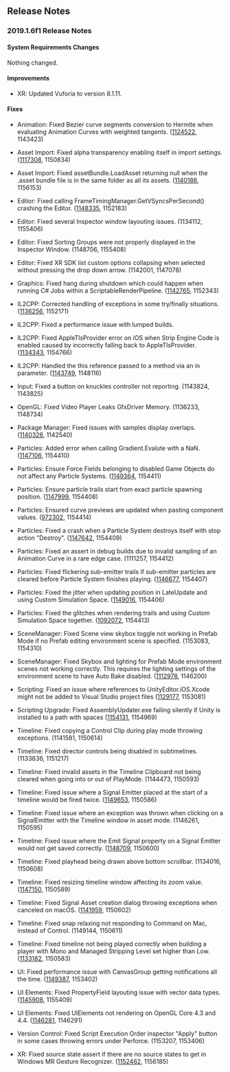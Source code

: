 ## Release Notes

### 2019.1.6f1 Release Notes

#### System Requirements Changes

Nothing changed.

#### Improvements

-   XR: Updated Vuforia to version 8.1.11.

#### Fixes

-   Animation: Fixed Bezier curve segments conversion to Hermite when evaluating Animation Curves with weighted tangents. ([1124522](https://issuetracker.unity3d.com/issues/weird-z-coordinate-translation-appears-when-using-weighted-tangent-on-the-animation-frame), 1143423)

-   Asset Import: Fixed alpha transparency enabling itself in import settings. ([1117308](https://issuetracker.unity3d.com/issues/import-settings-alpha-transparency-enables-itself), 1150834)

-   Asset Import: Fixed assetBundle.LoadAsset returning null when the .asset bundle file is in the same folder as all its assets. ([1140186](https://issuetracker.unity3d.com/issues/assetbundle-dot-loadasset-returns-null-when-the-asset-bundle-file-is-in-the-same-folder-as-all-its-assets), 1156153)

-   Editor: Fixed calling FrameTimingManager.GetVSyncsPerSecond() crashing the Editor. ([1148335](https://issuetracker.unity3d.com/issues/metal-calling-frametimingmanager-dot-getvsyncspersecond-crashes-the-editor), 1152183)

-   Editor: Fixed several Inspector window layouting issues. (1134112, 1155406)

-   Editor: Fixed Sorting Groups were not properly displayed in the Inspector Window. (1148706, 1155408)

-   Editor: Fixed XR SDK list custom options collapsing when selected without pressing the drop down arrow. (1142001, 1147078)

-   Graphics: Fixed hang during shutdown which could happen when running C# Jobs within a ScriptableRenderPipeline. ([1142765](https://issuetracker.unity3d.com/issues/graphics-editor-and-standalone-hangs-after-shutdown-when-running-c-number-jobs-within-a-scriptablerenderpipeline), 1152343)

-   IL2CPP: Corrected handling of exceptions in some try/finally situations. ([1136256](https://issuetracker.unity3d.com/issues/testcase-fails-on-xboxone-tries-to-execute-test-method-with-no-args), 1152171)

-   IL2CPP: Fixed a performance issue with lumped builds.

-   IL2CPP: Fixed AppleTlsProvider error on iOS when Strip Engine Code is enabled caused by incorrectly falling back to AppleTlsProvider. ([1134343](https://issuetracker.unity3d.com/issues/https-web-request-fail-with-with-notsupportedexception-could-not-find-tls-provider-mono-dot-appletls-dot-appletlsprovider), 1154766)

-   IL2CPP: Handled the this reference passed to a method via an in parameter. ([1143749](https://issuetracker.unity3d.com/issues/il2cpp-passing-this-to-a-method-as-an-in-parameter-causes-indexoutofrangeexception-when-building-player), 1148116)

-   Input: Fixed a button on knuckles controller not reporting. (1143824, 1143825)

-   OpenGL: Fixed Video Player Leaks GfxDriver Memory. (1136233, 1148734)

-   Package Manager: Fixed issues with samples display overlaps. ([1140326](https://issuetracker.unity3d.com/issues/text-is-overlaping-and-is-not-wrapped-in-buttons-in-the-the-package-manager-window), 1142540)

-   Particles: Added error when calling Gradient.Evalute with a NaN. ([1147106](https://issuetracker.unity3d.com/issues/no-error-provided-when-calling-gradient-dot-evaluate-nan), 1154410)

-   Particles: Ensure Force Fields belonging to disabled Game Objects do not affect any Particle Systems. ([1149364](https://issuetracker.unity3d.com/issues/listed-force-field-keeps-affecting-particles-when-its-gameobject-is-active-and-force-field-component-is-disabled), 1154411)

-   Particles: Ensure particle trails start from exact particle spawning position. ([1147999](https://issuetracker.unity3d.com/issues/shuriken-particle-trails-are-delayed-which-results-in-a-gap-if-particle-system-shape-radius-is-set-to-0-dot-0001), 1154408)

-   Particles: Ensured curve previews are updated when pasting component values. ([972302](https://issuetracker.unity3d.com/issues/curve-not-updated-after-component-values-are-pasted), 1154414)

-   Particles: Fixed a crash when a Particle System destroys itself with stop action \"Destroy\". ([1147642](https://issuetracker.unity3d.com/issues/unity-editor-crashes-when-the-particle-system-destroys-itself-with-stop-action-destroy), 1154409)

-   Particles: Fixed an assert in debug builds due to invalid sampling of an Animation Curve in a rare edge case. (1111257, 1154412)

-   Particles: Fixed flickering sub-emitter trails if sub-emitter particles are cleared before Particle System finishes playing. ([1146677](https://issuetracker.unity3d.com/issues/sub-emitter-trails-flicker-when-sub-emitter-particles-are-cleared-before-particlesystem-is-done-playing), 1154407)

-   Particles: Fixed the jitter when updating position in LateUpdate and using Custom Simulation Space. ([1149016](https://issuetracker.unity3d.com/issues/particle-system-with-custom-simulation-space-jitters-when-moved-slash-rotated-in-late-update), 1154406)

-   Particles: Fixed the glitches when rendering trails and using Custom Simulation Space together. ([1092072](https://issuetracker.unity3d.com/issues/custom-simulation-space-renders-ribbon-trail-particles-incorrectly), 1154413)

-   SceneManager: Fixed Scene view skybox toggle not working in Prefab Mode if no Prefab editing environment scene is specified. (1153083, 1154310)

-   SceneManager: Fixed Skybox and lighting for Prefab Mode environment scenes not working correctly. This requires the lighting settings of the environment scene to have Auto Bake disabled. ([1112978](https://issuetracker.unity3d.com/issues/the-prefab-editing-environment-skybox-and-light-data-are-ignored-when-entering-prefab-mode), 1146200)

-   Scripting: Fixed an issue where references to UnityEditor.iOS.Xcode might not be added to Visual Studio project files ([1129177](https://issuetracker.unity3d.com/issues/unity-does-not-add-a-reference-to-unityeditor-dot-ios-dot-xcode-for-any-project-files-except-assembly-csharp-editor), 1153081)

-   Scripting Upgrade: Fixed AssemblyUpdater.exe failing silently if Unity is installed to a path with spaces ([1154131](https://issuetracker.unity3d.com/issues/assemblyupdater-silently-fails-if-its-path-contains-spaces), 1154969)

-   Timeline: Fixed copying a Control Clip during play mode throwing exceptions. (1141581, 1150614)

-   Timeline: Fixed director controls being disabled in subtimelines. (1133836, 1151217)

-   Timeline: Fixed invalid assets in the Timeline Clipboard not being cleared when going into or out of PlayMode. (1144473, 1150593)

-   Timeline: Fixed issue where a Signal Emitter placed at the start of a timeline would be fired twice. ([1149653](https://issuetracker.unity3d.com/issues/signal-emitter-at-the-start-of-the-timeline-emits-twice-when-the-timeline-is-played-on-awake), 1150586)

-   Timeline: Fixed issue where an exception was thrown when clicking on a SignalEmitter with the Timeline window in asset mode. (1146261, 1150595)

-   Timeline: Fixed issue where the Emit Signal property on a Signal Emitter would not get saved correctly. ([1148709](https://issuetracker.unity3d.com/issues/timeline-changing-the-emit-signal-property-of-a-signal-emitter-does-not-mark-the-timeline-as-dirty), 1150600)

-   Timeline: Fixed playhead being drawn above bottom scrollbar. (1134016, 1150608)

-   Timeline: Fixed resizing timeline window affecting its zoom value. ([1147150](https://issuetracker.unity3d.com/issues/timeline-timeline-track-zoom-in-at-highest-upon-resizing-timeline-window), 1150589)

-   Timeline: Fixed Signal Asset creation dialog throwing exceptions when canceled on macOS. ([1141959](https://issuetracker.unity3d.com/issues/error-when-canceling-signal-creation-dialog), 1150602)

-   Timeline: Fixed snap relaxing not responding to Command on Mac, instead of Control. (1149144, 1150611)

-   Timeline: Fixed timeline not being played correctly when building a player with Mono and Managed Stripping Level set higher than Low. ([1133182](https://issuetracker.unity3d.com/issues/build-version-wont-display-anything), 1150583)

-   UI: Fixed performance issue with CanvasGroup getting notifications all the time. ([1149387](https://issuetracker.unity3d.com/issues/a-performance-issue-appears-when-sorting-a-large-amount-of-ui-objectswith-canvas-component), 1153402)

-   UI Elements: Fixed PropertyField layouting issue with vector data types. ([1145908](https://issuetracker.unity3d.com/issues/when-dragging-or-mouseing-over-int2-property-fields-in-a-uielements-property-constantly-flickers), 1155409)

-   UI Elements: Fixed UIElements not rendering on OpenGL Core 4.3 and 4.4. ([1146281](https://issuetracker.unity3d.com/issues/uielements-does-not-render-on-opengl-core-4-dot-3-and-4-dot-4), 1146291)

-   Version Control: Fixed Script Execution Order inspector \"Apply\" button in some cases throwing errors under Perforce. (1153207, 1153406)

-   XR: Fixed source state assert if there are no source states to get in Windows MR Gesture Recognizer. ([1152462](https://issuetracker.unity3d.com/issues/uwp-assertion-failed-on-expression-index-size-error-are-thrown-when-using-mixed-reality-toolkit-v2), 1156185)
